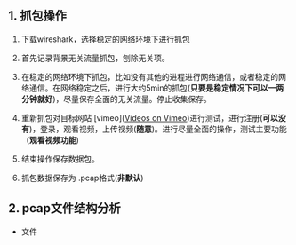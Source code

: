 ## 1. 抓包操作

 1. 下载wireshark，选择稳定的网络环境下进行抓包

 2. 首先记录背景无关流量抓包，刨除无关项。

 3. 在稳定的网络环境下抓包，比如没有其他的进程进行网络通信，或者稳定的网络通信。在网络稳定之后，进行大约5min的抓包(**只要是稳定情况下可以一两分钟就好**)，尽量保存全面的无关流量。停止收集保存。

 4. 重新抓包对目标网站 [vimeo]([Videos on Vimeo](https://vimeo.com/))进行测试，进行注册(**可以没有**)，登录，观看视频，上传视频(**随意**)。进行尽量全面的操作，测试主要功能（**观看视频功能**)

 5. 结束操作保存数据包。

 6. 抓包数据保存为 .pcap格式(**非默认**)

## 2. pcap文件结构分析
* 文件
